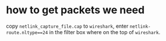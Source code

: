 # how to get packets we need

copy `netlink_capture_file.cap` to `wireshark`, enter `netlink-route.nltype==24` in the filter box where on the top of `wireshark`.
